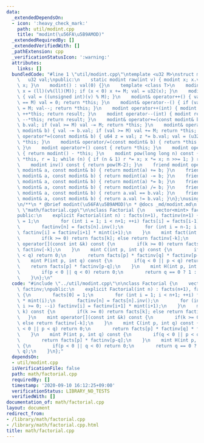 ```yaml
---
data:
  _extendedDependsOn:
  - icon: ':heavy_check_mark:'
    path: util/modint.cpp
    title: "modint(\u56FA\u5B9AMOD)"
  _extendedRequiredBy: []
  _extendedVerifiedWith: []
  _pathExtension: cpp
  _verificationStatusIcon: ':warning:'
  attributes:
    links: []
  bundledCode: "#line 1 \"util/modint.cpp\"\ntemplate <u32 M>\nstruct modint {\n \
    \   u32 val;\npublic:\n    static modint raw(int v) { modint x; x.val = v; return\
    \ x; }\n    modint() : val(0) {}\n    template <class T>\n    modint(T v) { ll\
    \ x = (ll)(v%(ll)(M)); if (x < 0) x += M; val = u32(x); }\n    modint(bool v)\
    \ { val = ((unsigned int)(v) % M); }\n    modint& operator++() { val++; if (val\
    \ == M) val = 0; return *this; }\n    modint& operator--() { if (val == 0) val\
    \ = M; val--; return *this; }\n    modint operator++(int) { modint result = *this;\
    \ ++*this; return result; }\n    modint operator--(int) { modint result = *this;\
    \ --*this; return result; }\n    modint& operator+=(const modint& b) { val +=\
    \ b.val; if (val >= M) val -= M; return *this; }\n    modint& operator-=(const\
    \ modint& b) { val -= b.val; if (val >= M) val += M; return *this; }\n    modint&\
    \ operator*=(const modint& b) { u64 z = val; z *= b.val; val = (u32)(z % M); return\
    \ *this; }\n    modint& operator/=(const modint& b) { return *this = *this * b.inv();\
    \ }\n    modint operator+() const { return *this; }\n    modint operator-() const\
    \ { return modint() - *this; }\n    modint pow(long long n) const { modint x =\
    \ *this, r = 1; while (n) { if (n & 1) r *= x; x *= x; n >>= 1; } return r; }\n\
    \    modint inv() const { return pow(M-2); }\n    friend modint operator+(const\
    \ modint& a, const modint& b) { return modint(a) += b; }\n    friend modint operator-(const\
    \ modint& a, const modint& b) { return modint(a) -= b; }\n    friend modint operator*(const\
    \ modint& a, const modint& b) { return modint(a) *= b; }\n    friend modint operator/(const\
    \ modint& a, const modint& b) { return modint(a) /= b; }\n    friend bool operator==(const\
    \ modint& a, const modint& b) { return a.val == b.val; }\n    friend bool operator!=(const\
    \ modint& a, const modint& b) { return a.val != b.val; }\n};\nusing mint = modint<MOD>;\n\
    \n/**\n * @brief modint(\u56FA\u5B9AMOD)\n * @docs _md/modint.md\n */\n#line 2\
    \ \"math/factorial.cpp\"\n\nclass Factorial {\n    vector<mint> facts, factinv;\n\
    public:\n    explicit Factorial(int n) : facts(n+1), factinv(n+1) {\n        facts[0]\
    \ = 1;\n        for (int i = 1; i < n+1; ++i) facts[i] = facts[i-1] * mint(i);\n\
    \        factinv[n] = facts[n].inv();\n        for (int i = n-1; i >= 0; --i)\
    \ factinv[i] = factinv[i+1] * mint(i+1);\n    }\n    mint fact(int k) const {\n\
    \        if(k >= 0) return facts[k]; else return factinv[-k];\n    }\n    mint\
    \ operator[](const int &k) const {\n        if(k >= 0) return facts[k]; else return\
    \ factinv[-k];\n    }\n    mint C(int p, int q) const {\n        if(q < 0 || p\
    \ < q) return 0;\n        return facts[p] * factinv[q] * factinv[p-q];\n    }\n\
    \    mint P(int p, int q) const {\n        if(q < 0 || p < q) return 0;\n    \
    \    return facts[p] * factinv[p-q];\n    }\n    mint H(int p, int q) const {\n\
    \        if(p < 0 || q < 0) return 0;\n        return q == 0 ? 1 : C(p+q-1, q);\n\
    \    }\n};\n"
  code: "#include \"../util/modint.cpp\"\n\nclass Factorial {\n    vector<mint> facts,\
    \ factinv;\npublic:\n    explicit Factorial(int n) : facts(n+1), factinv(n+1)\
    \ {\n        facts[0] = 1;\n        for (int i = 1; i < n+1; ++i) facts[i] = facts[i-1]\
    \ * mint(i);\n        factinv[n] = facts[n].inv();\n        for (int i = n-1;\
    \ i >= 0; --i) factinv[i] = factinv[i+1] * mint(i+1);\n    }\n    mint fact(int\
    \ k) const {\n        if(k >= 0) return facts[k]; else return factinv[-k];\n \
    \   }\n    mint operator[](const int &k) const {\n        if(k >= 0) return facts[k];\
    \ else return factinv[-k];\n    }\n    mint C(int p, int q) const {\n        if(q\
    \ < 0 || p < q) return 0;\n        return facts[p] * factinv[q] * factinv[p-q];\n\
    \    }\n    mint P(int p, int q) const {\n        if(q < 0 || p < q) return 0;\n\
    \        return facts[p] * factinv[p-q];\n    }\n    mint H(int p, int q) const\
    \ {\n        if(p < 0 || q < 0) return 0;\n        return q == 0 ? 1 : C(p+q-1,\
    \ q);\n    }\n};"
  dependsOn:
  - util/modint.cpp
  isVerificationFile: false
  path: math/factorial.cpp
  requiredBy: []
  timestamp: '2020-09-10 16:12:25+09:00'
  verificationStatus: LIBRARY_NO_TESTS
  verifiedWith: []
documentation_of: math/factorial.cpp
layout: document
redirect_from:
- /library/math/factorial.cpp
- /library/math/factorial.cpp.html
title: math/factorial.cpp
---
```

